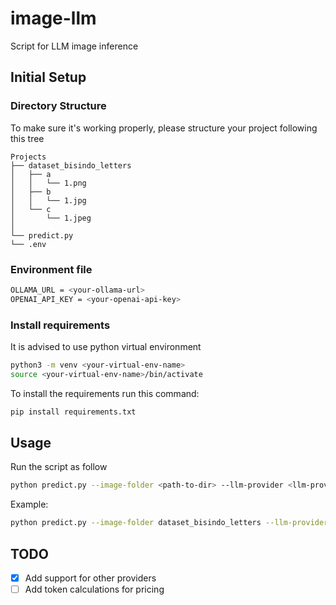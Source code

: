 # image-llm
Script for LLM image inference

## Initial Setup

### Directory Structure
To make sure it's working properly, please structure your project following this tree
```
Projects
├── dataset_bisindo_letters
│   ├── a
│   │   └── 1.png
│   ├── b
│   │   └── 1.jpg
│   └── c
│       └── 1.jpeg
│
└── predict.py
└── .env
```

### Environment file
```bash
OLLAMA_URL = <your-ollama-url>
OPENAI_API_KEY = <your-openai-api-key>
```

### Install requirements
It is advised to use python virtual environment
```bash
python3 -m venv <your-virtual-env-name>
source <your-virtual-env-name>/bin/activate
```

To install the requirements run this command:

```bash
pip install requirements.txt
```


## Usage
Run the script as follow
```bash
python predict.py --image-folder <path-to-dir> --llm-provider <llm-provider> --model <model-name> --output-file <path-to-file>
```

Example:

```bash
python predict.py --image-folder dataset_bisindo_letters --llm-provider ollama --model llama3.2-vision:11b-instruct-fp16 --output-file hasil.xlsx
```

## TODO
- [x] Add support for other providers
- [ ] Add token calculations for pricing